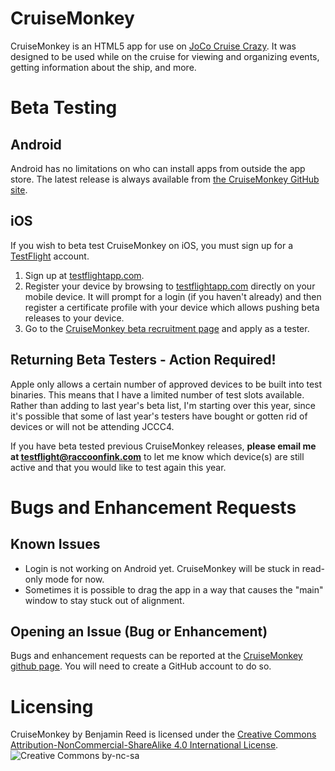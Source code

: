 CruiseMonkey
============

CruiseMonkey is an HTML5 app for use on [JoCo Cruise Crazy](http://jococruisecrazy.com/).  It was designed to be used while on the cruise for viewing and organizing events, getting information about the ship, and more.

Beta Testing
============

Android
-------

Android has no limitations on who can install apps from outside the app store.  The latest release is always available from [the CruiseMonkey GitHub site](https://github.com/RangerRick/CruiseMonkey/releases/).

iOS
---

If you wish to beta test CruiseMonkey on iOS, you must sign up for a [TestFlight](http://testflightapp.com) account.

1. Sign up at [testflightapp.com](http://testflightapp.com).
2. Register your device by browsing to [testflightapp.com](http://testflightapp.com) directly on your mobile device.  It will prompt for a login (if you haven't already) and then register a certificate profile with your device which allows pushing beta releases to your device.
3. Go to the [CruiseMonkey beta recruitment page](http://tflig.ht/ytVfRp) and apply as a tester.

Returning Beta Testers - Action Required!
-----------------------------------------

Apple only allows a certain number of approved devices to be built into test binaries.  This means that I have a limited number of test slots available.  Rather than adding to last year's beta list, I'm starting over this year, since it's possible that some of last year's testers have bought or gotten rid of devices or will not be attending JCCC4.

If you have beta tested previous CruiseMonkey releases, **please email me at [testflight@raccoonfink.com](mailto:testflight@raccoonfink.com)** to let me know which device(s) are still active and that you would like to test again this year.

Bugs and Enhancement Requests
=============================

Known Issues
------------

* Login is not working on Android yet.  CruiseMonkey will be stuck in read-only mode for now.
* Sometimes it is possible to drag the app in a way that causes the "main" window to stay stuck out of alignment.

Opening an Issue (Bug or Enhancement)
-------------------------------------

Bugs and enhancement requests can be reported at the [CruiseMonkey github page](https://github.com/RangerRick/CruiseMonkey/issues).  You will need to create a GitHub account to do so.

Licensing
=========

CruiseMonkey by Benjamin Reed is licensed under the [Creative Commons Attribution-NonCommercial-ShareAlike 4.0 International License](http://creativecommons.org/licenses/by-nc-sa/4.0/).
![](http://i.creativecommons.org/l/by-nc-sa/4.0/88x31.png "Creative Commons by-nc-sa")
